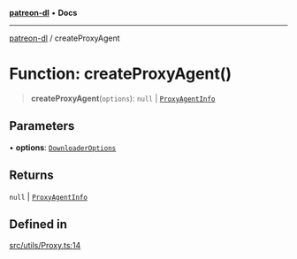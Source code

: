 [**patreon-dl**](../README.md) • **Docs**

***

[patreon-dl](../README.md) / createProxyAgent

# Function: createProxyAgent()

> **createProxyAgent**(`options`): `null` \| [`ProxyAgentInfo`](../interfaces/ProxyAgentInfo.md)

## Parameters

• **options**: [`DownloaderOptions`](../interfaces/DownloaderOptions.md)

## Returns

`null` \| [`ProxyAgentInfo`](../interfaces/ProxyAgentInfo.md)

## Defined in

[src/utils/Proxy.ts:14](https://github.com/patrickkfkan/patreon-dl/blob/7168e7165dfd3021aec234ee0e8458b1a8040c70/src/utils/Proxy.ts#L14)
